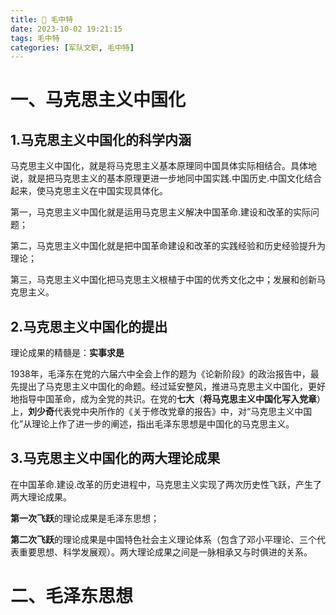 ```yaml
---
title: 📣 毛中特
date: 2023-10-02 19:21:15
tags: 毛中特
categories: [军队文职, 毛中特]
---
```


<meta name="referrer" content="no-referrer"/>

# 一、马克思主义中国化

## 1.马克思主义中国化的科学内涵

马克思主义中国化，就是将马克思主义基本原理同中国具体实际相结合。具体地说，就是把马克思主义的基本原理更进一步地同中国实践.中国历史.中国文化结合起来，使马克思主义在中国实现具体化。

第一，马克思主义中国化就是运用马克思主义解决中国革命.建设和改革的实际问题；

第二，马克思主义中国化就是把中国革命建设和改革的实践经验和历史经验提升为理论；

第三，马克思主义中国化把马克思主义根植于中国的优秀文化之中；发展和创新马克思主义。

## 2.马克思主义中国化的提出

理论成果的精髓是：**实事求是**

1938年，毛泽东在党的六届六中全会上作的题为《论新阶段》的政治报告中，最先提出了马克思主义中国化的命题。经过延安整风，推进马克思主义中国化，更好地指导中国革命，成为全党的共识。在党的**七大**（**将马克思主义中国化写入党章**）上，**刘少奇**代表党中央所作的《关于修改党章的报告》中，对“马克思主义中国化”从理论上作了进一步的阐述，指出毛泽东思想是中国化的马克思主义。

## 3.马克思主义中国化的两大理论成果

在中国革命.建设.改革的历史进程中，马克思主义实现了两次历史性飞跃，产生了两大理论成果。

**第一次飞跃**的理论成果是毛泽东思想；

**第二次飞跃**的理论成果是中国特色社会主义理论体系（包含了邓小平理论、三个代表重要思想、科学发展观）。两大理论成果之间是一脉相承又与时俱进的关系。

# 二、毛泽东思想



